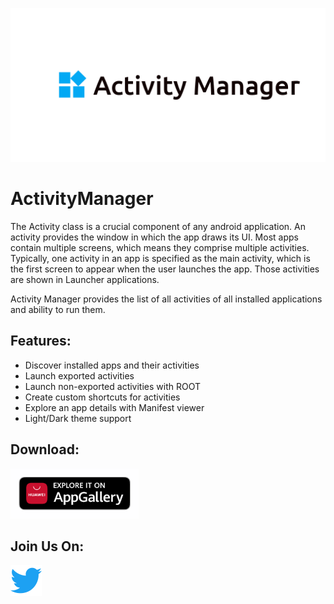 <p align="center">
<img src="docs/graphics/logos/feature-name-logo.png"/>
</p>

# ActivityManager
The Activity class is a crucial component of any android application. An activity provides the window in which the app draws its UI. Most apps contain multiple screens, which means they comprise multiple activities. Typically, one activity in an app is specified as the main activity, which is the first screen to appear when the user launches the app. Those activities are shown in Launcher applications.

Activity Manager provides the list of all activities of all installed applications and ability to run them.

Features:
----------
* Discover installed apps and their activities
* Launch exported activities
* Launch non-exported activities with ROOT
* Create custom shortcuts for activities
* Explore an app details with Manifest viewer
* Light/Dark theme support

Download:
----------
<div style="display:flex;">
<a href="https://appgallery5.huawei.com/#/app/C101336719">
    <img alt="Get it on Huawei app gallery" height="80"
        src="docs/graphics/logos/huawei-badge.png"/>
</a>
</div>

Join Us On:
----------
<a href="https://twitter.com/ActivityMngrApp"><img src="docs/graphics/logos/twitter_logo_color.png" height="50px"/></a>

